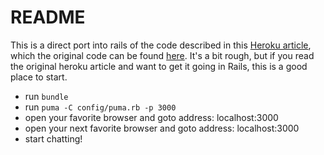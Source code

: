 # README

This is a direct port into rails of the code described in this [Heroku article](https://devcenter.heroku.com/articles/ruby-websockets), which the original code can be found [here](https://github.com/heroku-examples/ruby-websockets-chat-demo). It's a bit rough, but if you read the original heroku article and want to get it going in Rails, this is a good place to start.

* run `bundle`
* run `puma -C config/puma.rb -p 3000`
* open your favorite browser and goto address: localhost:3000
* open your next favorite browser and goto address: localhost:3000
* start chatting!
